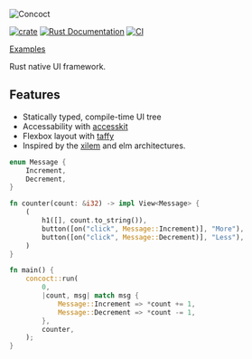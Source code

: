 ![Concoct](https://github.com/matthunz/viewbuilder/blob/main/logo.png?raw=true)

[![crate](https://img.shields.io/crates/v/concoct.svg)](https://crates.io/crates/concoct)
[![Rust Documentation](https://img.shields.io/badge/api-rustdoc-blue.svg)](https://concoct-rs.github.io/concoct/)
[![CI](https://github.com/matthunz/concoct/actions/workflows/rust.yml/badge.svg)](https://github.com/matthunz/concoct/actions/workflows/rust.yml)

[Examples](https://github.com/concoct-rs/concoct/tree/main/examples)

Rust native UI framework.

## Features
- Statically typed, compile-time UI tree
- Accessability with [accesskit](https://github.com/AccessKit/accesskit)
- Flexbox layout with [taffy](https://github.com/DioxusLabs/taffy)
- Inspired by the [xilem](https://github.com/linebender/xilem) and elm architectures.

```rust
enum Message {
    Increment,
    Decrement,
}

fn counter(count: &i32) -> impl View<Message> {
    (
        h1([], count.to_string()),
        button([on("click", Message::Increment)], "More"),
        button([on("click", Message::Decrement)], "Less"),
    )
}

fn main() {
    concoct::run(
        0,
        |count, msg| match msg {
            Message::Increment => *count += 1,
            Message::Decrement => *count -= 1,
        },
        counter,
    );
}
```

